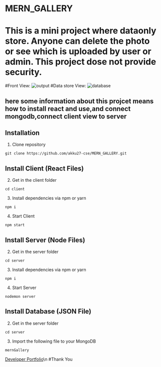 # MERN_GALLERY
# This is a mini project where dataonly store. Anyone can delete the photo or see which is uploaded by user or admin. This project dose not provide security.
#Front View:
![output](https://github.com/akku27-cse/MERN_GALLERY/assets/115920400/6c65d229-de16-4d2f-8648-7b23c68fff57)
#Data store View:
![database](https://github.com/akku27-cse/MERN_GALLERY/assets/115920400/43d2a62f-7ccf-42b4-a7ad-eecffa7aac74)

## here some information about this projcet means how to install react and use,and connect mongodb,connect client view to server
## Installation

1. Clone repository

```shell
git clone https://github.com/akku27-cse/MERN_GALLERY.git
```

## Install Client (React Files)

2. Get in the client folder

```shell
cd client
```

3. Install dependencies via npm or yarn

```shell
npm i
```

4. Start Client

```shell
npm start
```

## Install Server (Node Files)

2. Get in the server folder

```shell
cd server
```

3. Install dependencies via npm or yarn

```shell
npm i
```

4. Start Server

```shell
nodemon server
```

## Install Database (JSON File)

2. Get in the server folder

```shell
cd server
```

3. Import the following file to your MongoDB

```shell
mernGallery
```
[Developer Portfolio](https://protfolio-eb371.web.app/)\n
#Thank You 

